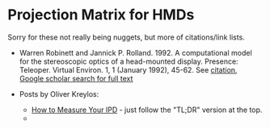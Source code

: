 # Projection Matrix for HMDs

Sorry for these not really being nuggets, but more of citations/link lists.

- Warren Robinett and Jannick P. Rolland. 1992. A computational model for the stereoscopic optics of a head-mounted display. Presence: Teleoper. Virtual Environ. 1, 1 (January 1992), 45-62. See [citation](http://dl.acm.org/citation.cfm?id=128951), [Google scholar search for full text](https://scholar.google.com/scholar?cluster=2992207312910025339&hl=en&as_sdt=0,16)

- Posts by Oliver Kreylos:
  - [How to Measure Your IPD](http://doc-ok.org/?p=898) - just follow the "TL;DR" version at the top.
  - 